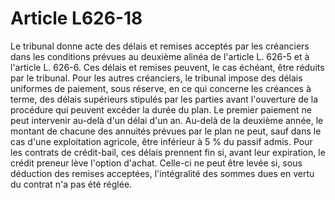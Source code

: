 # Article L626-18

Le tribunal donne acte des délais et remises acceptés par les créanciers dans les conditions prévues au deuxième alinéa de l'article L. 626-5 et à l'article L. 626-6. Ces délais et remises peuvent, le cas échéant, être réduits par le tribunal. Pour les autres créanciers, le tribunal impose des délais uniformes de paiement, sous réserve, en ce qui concerne les créances à terme, des délais supérieurs stipulés par les parties avant l'ouverture de la procédure qui peuvent excéder la durée du plan.   Le premier paiement ne peut intervenir au-delà d'un délai d'un an.   Au-delà de la deuxième année, le montant de chacune des annuités prévues par le plan ne peut, sauf dans le cas d'une exploitation agricole, être inférieur à 5 % du passif admis.   Pour les contrats de crédit-bail, ces délais prennent fin si, avant leur expiration, le crédit preneur lève l'option d'achat. Celle-ci ne peut être levée si, sous déduction des remises acceptées, l'intégralité des sommes dues en vertu du contrat n'a pas été réglée.
